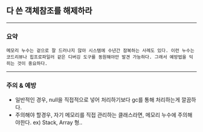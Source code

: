 ## 다 쓴 객체참조를 해제하라

---

### 요약
`메모리 누수는 겉으로 잘 드러나지 않아 시스템에 수년간 잠복하는 사례도 있다. 이런 누수는
코드리뷰나 힙프로파일러 같은 디버깅 도구를 동원해야만 발견 가능하다.
그래서 예방법을 익히는 것이 중요하다.`

---

### 주의 & 예방

- 일반적인 경우, null을 직접적으로 넣어 처리하기보다 gc를 통해 처리하는게 깔끔하다.
- 주의해야 할경우, 자기 메모리를 직접 관리하는 클래스라면, 메모리 누수에 주의해야한다.
  ex) Stack, Array 형.. 